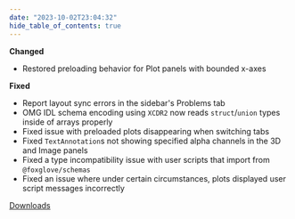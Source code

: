 ```yaml
---
date: "2023-10-02T23:04:32"
hide_table_of_contents: true
---
```

**Changed**
- Restored preloading behavior for Plot panels with bounded x-axes 

**Fixed**
- Report layout sync errors in the sidebar's Problems tab
- OMG IDL schema encoding using `XCDR2` now reads `struct`/`union` types inside of arrays properly
- Fixed issue with preloaded plots disappearing when switching tabs
- Fixed `TextAnnotation`s not showing specified alpha channels in the 3D and Image panels
- Fixed a type incompatibility issue with user scripts that import from `@foxglove/schemas`
- Fixed an issue where under certain circumstances, plots displayed user script messages incorrectly 



[Downloads](https://github.com/foxglove/studio/releases/tag/v1.72.0)

